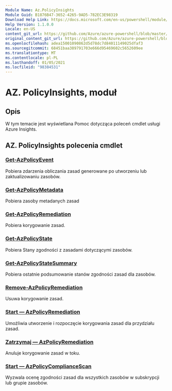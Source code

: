 ```yaml
---
Module Name: Az.PolicyInsights
Module Guid: B1876B47-3652-4265-9AD5-782EC3E98319
Download Help Link: https://docs.microsoft.com/en-us/powershell/module/az.policyinsights
Help Version: 1.1.0.0
Locale: en-US
content_git_url: https://github.com/Azure/azure-powershell/blob/master/src/PolicyInsights/PolicyInsights/help/Az.PolicyInsights.md
original_content_git_url: https://github.com/Azure/azure-powershell/blob/master/src/PolicyInsights/PolicyInsights/help/Az.PolicyInsights.md
ms.openlocfilehash: adea15001090862d5d78dc7d84011149025dfaf3
ms.sourcegitcommit: 68451baa389791703e666d95469602c5652609ee
ms.translationtype: MT
ms.contentlocale: pl-PL
ms.lasthandoff: 01/05/2021
ms.locfileid: "98384531"
---
```

# AZ. PolicyInsights, moduł
## Opis
W tym temacie jest wyświetlana Pomoc dotycząca poleceń cmdlet usługi Azure Insights.

## AZ. PolicyInsights polecenia cmdlet
### [Get-AzPolicyEvent](Get-AzPolicyEvent.md)
Pobiera zdarzenia obliczania zasad generowane po utworzeniu lub zaktualizowaniu zasobów.

### [Get-AzPolicyMetadata](Get-AzPolicyMetadata.md)
Pobiera zasoby metadanych zasad

### [Get-AzPolicyRemediation](Get-AzPolicyRemediation.md)
Pobiera korygowanie zasad.

### [Get-AzPolicyState](Get-AzPolicyState.md)
Pobiera Stany zgodności z zasadami dotyczącymi zasobów.

### [Get-AzPolicyStateSummary](Get-AzPolicyStateSummary.md)
Pobiera ostatnie podsumowanie stanów zgodności zasad dla zasobów.

### [Remove-AzPolicyRemediation](Remove-AzPolicyRemediation.md)
Usuwa korygowanie zasad.

### [Start — AzPolicyRemediation](Start-AzPolicyRemediation.md)
Umożliwia utworzenie i rozpoczęcie korygowania zasad dla przydziału zasad.

### [Zatrzymaj — AzPolicyRemediation](Stop-AzPolicyRemediation.md)
Anuluje korygowanie zasad w toku.

### [Start — AzPolicyComplianceScan](Start-AzPolicyComplianceScan.md)
Wyzwala ocenę zgodności zasad dla wszystkich zasobów w subskrypcji lub grupie zasobów.

